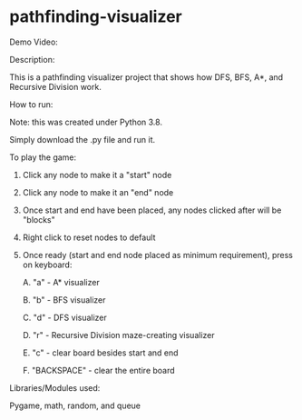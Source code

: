 # pathfinding-visualizer

Demo Video:



Description:

This is a pathfinding visualizer project that shows how DFS, BFS, A*, and Recursive Division work.


How to run:

Note: this was created under Python 3.8.

Simply download the .py file and run it.


To play the game:

1. Click any node to make it a "start" node
2. Click any node to make it an "end" node
3. Once start and end have been placed, any nodes clicked after will be "blocks"
4. Right click to reset nodes to default
5. Once ready (start and end node placed as minimum requirement), press on keyboard:

   A. "a" - A* visualizer

   B. "b" - BFS visualizer

   C. "d" - DFS visualizer

   D. "r" - Recursive Division maze-creating visualizer

   E. "c" - clear board besides start and end

   F. "BACKSPACE" - clear the entire board


Libraries/Modules used:

Pygame, math, random, and queue
